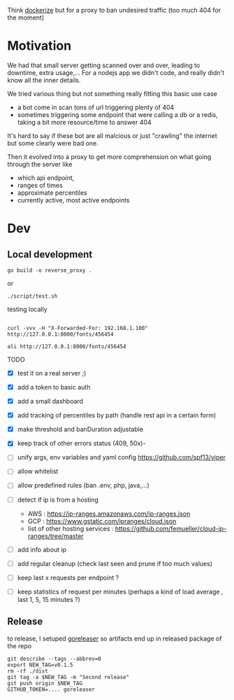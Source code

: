 

Think [dockerize](https://github.com/jwilder/dockerize) but for a proxy to ban undesired traffic (too much 404 for the moment)


# Motivation

We had that small server getting scanned over and over, leading to downtime, extra usage,... 
For a nodejs app we didn't code, and really didn't know all the inner details.

We tried various thing but not something really fitting this basic use case 
 - a bot come in scan tons of url triggering plenty of 404 
 - sometimes triggering some endpoint that were calling a db or a redis, taking a bit more resource/time to answer 404

It's hard to say if these bot are all malcious or just "crawling" the internet but some clearly were bad one.

Then it evolved into a proxy to get more comprehension on what going through the server like 
- which api endpoint,
- ranges of times
- approximate percentiles
- currently active, most active endpoints

# Dev

## Local development

```
go build -o reverse_proxy .
```

or 

```
./script/test.sh
```

testing locally


```

curl -vvv -H "X-Forwarded-For: 192.168.1.100" http://127.0.0.1:8000/fonts/456454 

ali http://127.0.0.1:8000/fonts/456454
```


TODO
  - [x] test it on a real server ;)
  - [x] add a token to basic auth
  - [x] add a small dashboard
  - [x] add tracking of percentiles by path (handle rest api in a certain form)
  - [x] make threshold and banDuration adjustable
  - [x] keep track of other errors status (409, 50x)- 
  - [ ] unify args, env variables and yaml config https://github.com/spf13/viper
  - [ ] allow whitelist
  - [ ] allow predefined rules (ban .env, php, java,...)
  - [ ] detect if ip is from a hosting
    - AWS : https://ip-ranges.amazonaws.com/ip-ranges.json
    - GCP : https://www.gstatic.com/ipranges/cloud.json
    - list of other hosting services : https://github.com/femueller/cloud-ip-ranges/tree/master
  - [ ] add info about ip
  - [ ] add regular cleanup (check last seen and prune if too much values)
  - [ ] keep last x requests per endpoint ?
  - [ ] keep statistics of request per minutes (perhaps a kind of load average , last 1, 5, 15 minutes ?)


## Release

to release, I setuped [goreleaser](https://goreleaser.com/quick-start/) so artifacts end up in released package of the repo

```
git describe --tags --abbrev=0
export NEW_TAG=v0.1.5
rm -rf ./dist
git tag -a $NEW_TAG -m "Second release"
git push origin $NEW_TAG
GITHUB_TOKEN=.... goreleaser
```
